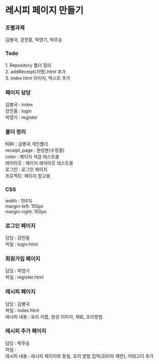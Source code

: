 # 레시피 페이지 만들기

<h3>조별과제</h3>
김병국, 강전홍, 박영기, 박주승

<h3>Todo</h3>
1. Repository 폴더 정리<br>
2. addReceipt(가명).html 추가<br>
3. index.html 이미지, 텍스트 추가<br>

<h3>페이지 담당</h3>
김병국 : index<br>
강전홍 : login<br>
박영기 : register<br>

<h3>폴더 정리</h3>
KBK : 김병국 개인폴더<br>
receipt_page : 완성본(수정중)<br>
color : 페이지 색감 테스트용<br>
레이아웃 : 페이지 레이아웃 테스트용<br>
로그인 : 로그인 페이지<br>
프로젝트: 페이지 참고용<br>

<h3>CSS</h3>
width : 100%<br>
margin-left: 150px<br>
margin-right: 150px<br>

<h3>로그인 페이지</h3>
담당 : 강전홍<br>
파일 : login.html

<h3>회원가입 페이지</h3>
담당 : 박영기<br>
파일 : register.html

<h3>레시피 페이지</h3>
담당 : 김병국<br>
파일 : index.html<br>
레시피 내용 : 요리 이름, 완성 이미지, 재료, 조리방법

<h3>레시피 추가 페이지</h3>
담당 : 박주승<br>
파일 : <br>
레시피 내용 : 레시피 페이지와 동일, 조리 방법 입력(300자 제한), 카테고리 추가
